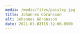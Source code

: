 ```yaml
---
media: /media/files/paisley.jpg
title: Johannes Göransson
alt: Johannes Göransson
date: 2021-05-03T15:32:00-0500
---
```

